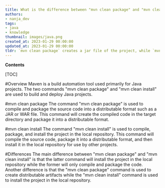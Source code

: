 ```yaml
---
title: What is the difference between "mvn clean package" and "mvn clean install"?
authors:
- nanja_dev
tags:
- java
- knowledge
thumbnail: images/java.png
created_at: 2023-01-29 00:00:00
updated_at: 2023-01-29 00:00:00
tldr: `mvn clean package` creates a jar file of the project, while `mvn clean install` installs the jar file into the local repository.
---
```


**Contents**

[TOC]

#Overview
Maven is a build automation tool used primarily for Java projects. The two commands "mvn clean package" and "mvn clean install" are used to build and deploy Java projects. 

#mvn clean package
The command "mvn clean package" is used to compile and package the source code into a distributable format such as a JAR or WAR file. This command will create the compiled code in the target directory and package it into a distributable format.

#mvn clean install
The command "mvn clean install" is used to compile, package, and install the project in the local repository. This command will compile the source code, package it into a distributable format, and then install it in the local repository for use by other projects.

#Differences
The main difference between "mvn clean package" and "mvn clean install" is that the latter command will install the project in the local repository while the former will only compile and package the code. Another difference is that the "mvn clean package" command is used to create distributable artifacts while the "mvn clean install" command is used to install the project in the local repository.

